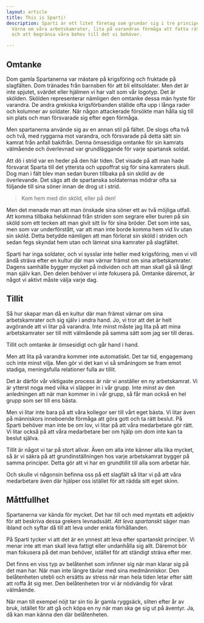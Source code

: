 ```yaml
---
layout: article
title: This is Sparti!
description: Sparti är ett litet företag som grundar sig i tre principer.
  Värna om våra arbetskamrater, lita på varandras förmåga att fatta rätt beslut
  och att begränsa våra behov till det vi behöver.

---
```


## Omtanke

Dom gamla Spartanerna var mästare på krigsföring och fruktade på slagfälten.
Dom tränades från barnsben för att bli elitsoldater.
Men det är inte spjutet, svärdet eller hjälmen vi har valt som vår logotyp. Det är skölden.
Skölden representerar nämligen den omtanke dessa män hyste för varandra.
De andra grekiska krigsförbanden ställde ofta upp i långa rader och kolumner av soldater.
När någon attackerade försökte man hålla sig till sin plats och man försvarade sig efter egen förmåga.

Men spartanerna använde sig av en annan stil på fältet.
De slogs ofta två och två, med ryggarna mot varandra, och försvarade på detta sätt sin kamrat från anfall bakifrån.
Denna ömsesidiga omtanke för sin kamrats välmående och överlevnad var grundläggande för varje spartansk soldat.

Att dö i strid var en heder på den här tiden.
Det visade på att man hade försvarat Sparta till det yttersta och uppoffrat sig för sina kamraters skull.
Dog man i fält blev man sedan buren tillbaka på sin sköld av de överlevande.
Det sägs att de spartanska soldaternas mödrar ofta sa följande till sina söner innan de drog ut i strid.

> Kom hem med din sköld, eller på den!

Men det menade man att man önskade sina söner ett av två möjliga utfall.
Att komma tillbaka helskinnad från striden som segrare eller buren på sin sköld som ett tecken att man givit sitt liv för sina bröder.
Det som inte sas, men som var underförstått, var att man inte borde komma hem vid liv utan sin sköld.
Detta betydde nämligen att man förlorat sin sköld i striden och sedan fegs skyndat hem utan och lämnat sina kamrater på slagfältet.

Sparti har inga soldater, och vi sysslar inte heller med krigsföring, men vi vill ändå sträva efter en kultur
där man värnar främst om sina arbetskamrater.
Dagens samhälle bygger mycket på individen och att man skall gå så långt man själv kan.
Den delen behöver vi inte fokusera på. Omtanke däremot, är något vi aktivt måste välja varje dag.

## Tillit

Så hur skapar man då en kultur där man främst värnar om sina arbetskamrater och sig själv i andra hand.
Jo, vi tror att det är helt avgörande att vi litar på varandra.
Inte minst måste jag lita på att mina arbetskamrater ser till mitt välmående på samma sätt som jag ser till deras.

Tillit och omtanke är ömsesidigt och går hand i hand.

Men att lita på varandra kommer inte automatiskt. Det tar tid, engagemang och inte minst vilja.
Men gör vi det kan vi så småningom se fram emot stadiga, meningsfulla relationer fulla av tillit.

Det är därför vår viktigaste process är när vi anställer en ny arbetskamrat.
Vi är ytterst noga med vilka vi släpper in i vår grupp.
Inte minst av den anledningen att när man kommer in i vår grupp, så får man också en hel grupp som ser till ens bästa.

Men vi litar inte bara på att våra kollegor ser till vårt eget bästa.
Vi litar även på människors inneboende förmåga att göra gott och ta rätt beslut.
På Sparti behöver man inte be om lov, vi litar på att våra medarbetare gör rätt.
Vi litar också på att våra medarbetare ber om hjälp om dom inte kan ta beslut själva.

Tillit är något vi tar på stort allvar.
Även om alla inte känner alla lika mycket, så är vi säkra på att grundinställningen hos varje arbetskamrat bygger på samma principer.
Detta gör att vi har en grundtillit till alla som arbetar här.

Och skulle vi någonsin befinna oss på ett slagfält så litar vi på att våra medarbetare även där hjälper oss istället för att
rädda sitt eget skinn.

## Måttfullhet

Spartanerna var kända för mycket. Det har till och med myntats ett adjektiv för att beskriva dessa grekers levnadssätt.
_Att leva spartanskt_ säger man ibland och syftar då till att leva under enkla förhållanden.

På Sparti tycker vi att det är en ynnest att leva efter spartanskt principer.
Vi menar inte att man skall leva fattigt eller undanhålla sig allt.
Däremot bör man fokusera på det man behöver, istället för att ständigt sträva efter mer.

Det finns en viss typ av belåtenhet som infinner sig när man klarar sig på det man har. När man inte längre tävlar med sina medmänniskor. Den belåtenheten utebli och ersätts av stress när man hela tiden letar efter sätt att roffa åt sig mer.
Den belåtenheten tror vi är nödvändig för vårat välmående.

När man till exempel nöjt tar sin tio år gamla ryggsäck, sliten efter år av bruk,
istället för att gå och köpa en ny när man ska ge sig ut på äventyr.
Ja, då kan man känna den där belåtenheten.
